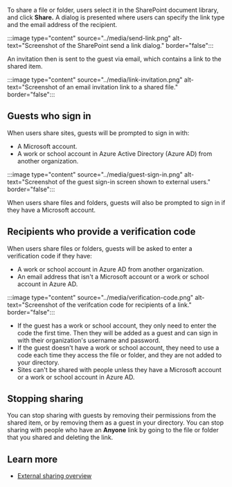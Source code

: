 To share a file or folder, users select it in the SharePoint document library, and click **Share.** A dialog is presented where users can specify the link type and the email address of the recipient.

:::image type="content" source="../media/send-link.png" alt-text="Screenshot of the SharePoint send a link dialog." border="false":::

An invitation then is sent to the guest via email, which contains a link to the shared item.

:::image type="content" source="../media/link-invitation.png" alt-text="Screenshot of an email invitation link to a shared file." border="false":::

## Guests who sign in

When users share sites, guests will be prompted to sign in with:

- A Microsoft account.
- A work or school account in Azure Active Directory (Azure AD) from another organization.

:::image type="content" source="../media/guest-sign-in.png" alt-text="Screenshot of the guest sign-in screen shown to external users." border="false":::

When users share files and folders, guests will also be prompted to sign in if they have a Microsoft account.

## Recipients who provide a verification code

When users share files or folders, guests will be asked to enter a verification code if they have:

- A work or school account in Azure AD from another organization.
- An email address that isn't a Microsoft account or a work or school account in Azure AD.

:::image type="content" source="../media/verification-code.png" alt-text="Screenshot of the verifcation code for recipients of a link." border="false":::

- If the guest has a work or school account, they only need to enter the code the first time. Then they will be added as a guest and can sign in with their organization's username and password.
- If the guest doesn't have a work or school account, they need to use a code each time they access the file or folder, and they are not added to your directory.
- Sites can't be shared with people unless they have a Microsoft account or a work or school account in Azure AD.

## Stopping sharing

You can stop sharing with guests by removing their permissions from the shared item, or by removing them as a guest in your directory. You can stop sharing with people who have an **Anyone** link by going to the file or folder that you shared and deleting the link.
## Learn more

- [External sharing overview](/sharepoint/external-sharing-overview)
